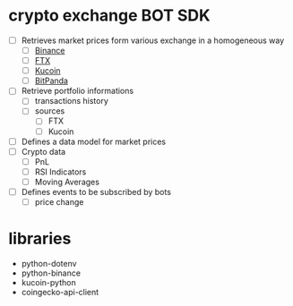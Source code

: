 # crypto exchange BOT SDK

- [ ] Retrieves market prices form various exchange in a homogeneous way
  - [ ] [Binance](https://binance-docs.github.io/apidocs)
  - [ ] [FTX](https://docs.ftx.com/?python#rest-api)
  - [ ] [Kucoin](https://docs.kucoin.com/#general)
  - [ ] [BitPanda](https://developers.bitpanda.com/platform/)
- [ ] Retrieve portfolio informations
  - [ ] transactions history
  - [ ] sources
    - [ ] FTX
    - [ ] Kucoin
- [ ] Defines a data model for market prices
- [ ] Crypto data
  - [ ] PnL
  - [ ] RSI Indicators
  - [ ] Moving Averages
- [ ] Defines events to be subscribed by bots
  - [ ] price change

# libraries

- python-dotenv
- python-binance
- kucoin-python
- coingecko-api-client